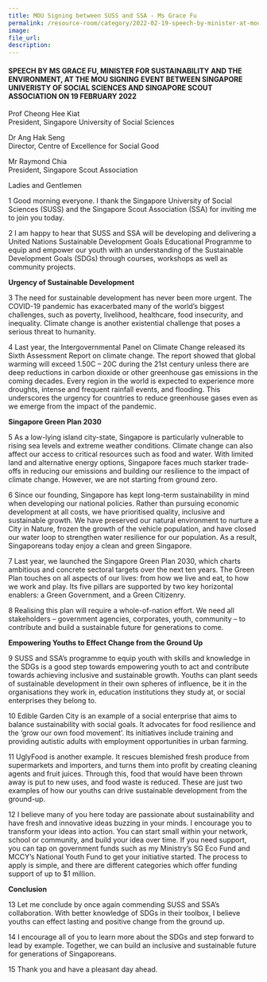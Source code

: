 ```yaml
---    
title: MOU Signing between SUSS and SSA - Ms Grace Fu  
permalink: /resource-room/category/2022-02-19-speech-by-minister-at-mou-signing-by-suss-and-ssa/  
image:  
file_url:  
description:  
---    
```


#### SPEECH BY MS GRACE FU, MINISTER FOR SUSTAINABILITY AND THE ENVIRONMENT, AT THE MOU SIGNING EVENT BETWEEN SINGAPORE UNIVERISTY OF SOCIAL SCIENCES AND SINGAPORE SCOUT ASSOCIATION ON 19 FEBRUARY 2022  

Prof Cheong Hee Kiat  
President, Singapore University of Social Sciences  

Dr Ang Hak Seng  
Director, Centre of Excellence for Social Good  

Mr Raymond Chia  
President, Singapore Scout Association  

Ladies and Gentlemen  

1	Good morning everyone. I thank the Singapore University of Social Sciences (SUSS) and the Singapore Scout Association (SSA) for inviting me to join you today.   

2	I am happy to hear that SUSS and SSA will be developing and delivering a United Nations Sustainable Development Goals Educational Programme to equip and empower our youth with an understanding of the Sustainable Development Goals (SDGs) through courses, workshops as well as community projects.  

**Urgency of Sustainable Development**   

3	The need for sustainable development has never been more urgent. The COVID-19 pandemic has exacerbated many of the world’s biggest challenges, such as poverty, livelihood, healthcare, food insecurity, and inequality. Climate change is another existential challenge that poses a serious threat to humanity.  

4	Last year, the Intergovernmental Panel on Climate Change released its Sixth Assessment Report on climate change. The report showed that global warming will exceed 1.50C – 20C during the 21st century unless there are deep reductions in carbon dioxide or other greenhouse gas emissions in the coming decades. Every region in the world is expected to experience more droughts, intense and frequent rainfall events, and flooding. This underscores the urgency for countries to reduce greenhouse gases even as we emerge from the impact of the pandemic.  

**Singapore Green Plan 2030**  

5	As a low-lying island city-state, Singapore is particularly vulnerable to rising sea levels and extreme weather conditions. Climate change can also affect our access to critical resources such as food and water. With limited land and alternative energy options, Singapore faces much starker trade-offs in reducing our emissions and building our resilience to the impact of climate change. However, we are not starting from ground zero.  

6	Since our founding, Singapore has kept long-term sustainability in mind when developing our national policies. Rather than pursuing economic development at all costs, we have prioritised quality, inclusive and sustainable growth. We have preserved our natural environment to nurture a City in Nature, frozen the growth of the vehicle population, and have closed our water loop to strengthen water resilience for our population. As a result, Singaporeans today enjoy a clean and green Singapore.  

7	Last year, we launched the Singapore Green Plan 2030, which charts ambitious and concrete sectoral targets over the next ten years. The Green Plan touches on all aspects of our lives: from how we live and eat, to how we work and play. Its five pillars are supported by two key horizontal enablers: a Green Government, and a Green Citizenry.  

8	Realising this plan will require a whole-of-nation effort. We need all stakeholders – government agencies, corporates, youth, community – to contribute and build a sustainable future for generations to come.  

**Empowering Youths to Effect Change from the Ground Up**  

9 SUSS and SSA’s programme to equip youth with skills and knowledge in the SDGs is a good step towards empowering youth to act and contribute towards achieving inclusive and sustainable growth. Youths can plant seeds of sustainable development in their own spheres of influence, be it in the organisations they work in, education institutions they study at, or social enterprises they belong to.  

10 Edible Garden City is an example of a social enterprise that aims to balance sustainability with social goals. It advocates for food resilience and the ‘grow our own food movement’. Its initiatives include training and providing autistic adults with employment opportunities in urban farming.  

11	UglyFood is another example. It rescues blemished fresh produce from supermarkets and importers, and turns them into profit by creating cleaning agents and fruit juices. Through this, food that would have been thrown away is put to new uses, and food waste is reduced. These are just two examples of how our youths can drive sustainable development from the ground-up.  

12	I believe many of you here today are passionate about sustainability and have fresh and innovative ideas buzzing in your minds. I encourage you to transform your ideas into action. You can start small within your network, school or community, and build your idea over time. If you need support, you can tap on government funds such as my Ministry’s SG Eco Fund and MCCY’s National Youth Fund to get your initiative started. The process to apply is simple, and there are different categories which offer funding support of up to $1 million.   
 
**Conclusion**  

13	Let me conclude by once again commending SUSS and SSA’s collaboration. With better knowledge of SDGs in their toolbox, I believe youths can effect lasting and positive change from the ground up.  

14	I encourage all of you to learn more about the SDGs and step forward to lead by example. Together, we can build an inclusive and sustainable future for generations of Singaporeans.  

15	Thank you and have a pleasant day ahead.  
